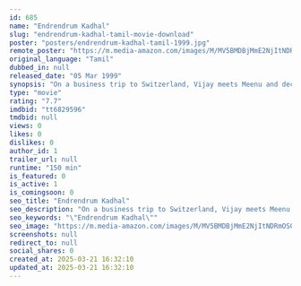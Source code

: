 ```yaml
---
id: 685
name: "Endrendrum Kadhal"
slug: "endrendrum-kadhal-tamil-movie-download"
poster: "posters/endrendrum-kadhal-tamil-1999.jpg"
remote_poster: "https://m.media-amazon.com/images/M/MV5BMDBjMmE2NjItNDRmOS00MzZjLWFkODYtMDg5ZTBiNTg5OGZhXkEyXkFqcGdeQXVyMTEzNzg0Mjkx._V1_SX300.jpg"
original_language: "Tamil"
dubbed_in: null
released_date: "05 Mar 1999"
synopsis: "On a business trip to Switzerland, Vijay meets Meenu and decides to get married to her. Meenu's brother Nagaraj asks Vijay to leave India and get settled in Switzerland with his family."
type: "movie"
rating: "7.7"
imdbid: "tt6829596"
tmdbid: null
views: 0
likes: 0
dislikes: 0
author_id: 1
trailer_url: null
runtime: "150 min"
is_featured: 0
is_active: 1
is_comingsoon: 0
seo_title: "Endrendrum Kadhal"
seo_description: "On a business trip to Switzerland, Vijay meets Meenu and decides to get married to her. Meenu's brother Nagaraj asks Vijay to leave India and get settled in Switzerland with his family."
seo_keywords: "\"Endrendrum Kadhal\""
seo_image: "https://m.media-amazon.com/images/M/MV5BMDBjMmE2NjItNDRmOS00MzZjLWFkODYtMDg5ZTBiNTg5OGZhXkEyXkFqcGdeQXVyMTEzNzg0Mjkx._V1_SX300.jpg"
screenshots: null
redirect_to: null
social_shares: 0
created_at: 2025-03-21 16:32:10
updated_at: 2025-03-21 16:32:10
---
```


